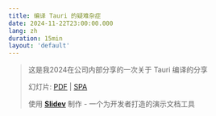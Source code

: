 ```yaml
---
title: 编译 Tauri 的疑难杂症
date: 2024-11-22T23:00:00.000
lang: zh
duration: 15min
layout: 'default'
---
```


> 这是我2024在公司内部分享的一次关于 Tauri 编译的分享
>
> 幻灯片: [PDF](https://github.com/elonehoo/talks/blob/main/2024-11-22/2024-11-22-build-tauri.pdf) | [SPA](https://talks.elonehoo.me/2024/build-tauri)
>
> 使用 [**Slidev**](https://github.com/slidevjs/slidev) 制作 - 一个为开发者打造的演示文档工具
